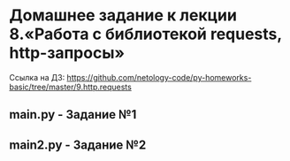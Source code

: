 # Домашнее задание к лекции 8.«Работа с библиотекой requests, http-запросы»
Ссылка на ДЗ: https://github.com/netology-code/py-homeworks-basic/tree/master/9.http.requests
## main.py - Задание №1
## main2.py - Задание №2
